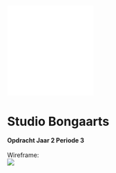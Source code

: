 <img src="studiobongaartslogo.png" width="200"> <!--Logo--> 

# Studio Bongaarts
**Opdracht Jaar 2 Periode 3** <br>
<br>
Wireframe:
<br>
<img src="wireframe.png"> <!--Wireframe-->